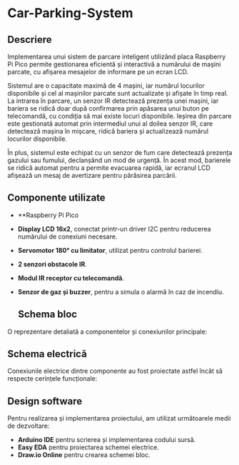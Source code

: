 # Car-Parking-System

## Descriere
Implementarea unui sistem de parcare inteligent utilizând placa Raspberry Pi Pico permite gestionarea eficientă și interactivă a numărului de mașini parcate, cu afișarea mesajelor de informare pe un ecran LCD.

Sistemul are o capacitate maximă de 4 mașini, iar numărul locurilor disponibile și cel al mașinilor parcate sunt actualizate și afișate în timp real. La intrarea în parcare, un senzor IR detectează prezența unei mașini, iar bariera se ridică doar după confirmarea prin apăsarea unui buton pe telecomandă, cu condiția să mai existe locuri disponibile. Ieșirea din parcare este gestionată automat prin intermediul unui al doilea senzor IR, care detectează mașina în mișcare, ridică bariera și actualizează numărul locurilor disponibile. 

În plus, sistemul este echipat cu un senzor de fum care detectează prezența gazului sau fumului, declanșând un mod de urgență. În acest mod, barierele se ridică automat pentru a permite evacuarea rapidă, iar ecranul LCD afișează un mesaj de avertizare pentru părăsirea parcării.

## Componente utilizate
- **Raspberry Pi Pico
- **Display LCD 16x2**, conectat printr-un driver I2C pentru reducerea numărului de conexiuni necesare.  
- **Servomotor 180° cu limitator**, utilizat pentru controlul barierei.  
- **2 senzori obstacole IR**.  
- **Modul IR receptor cu telecomandă**.  
- **Senzor de gaz și buzzer**, pentru a simula o alarmă în caz de incendiu.

  ## Schema bloc
O reprezentare detaliată a componentelor și conexiunilor principale: 

## Schema electrică
Conexiunile electrice dintre componente au fost proiectate astfel încât să respecte cerințele funcționale: 

## Design software
Pentru realizarea și implementarea proiectului, am utilizat următoarele medii de dezvoltare:  
- **Arduino IDE** pentru scrierea și implementarea codului sursă.  
- **Easy EDA** pentru proiectarea schemei electrice.  
- **Draw.io Online** pentru crearea schemei bloc.
